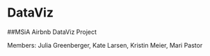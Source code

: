 # DataViz

##MSiA Airbnb DataViz Project

Members: Julia Greenberger, Kate Larsen, Kristin Meier, Mari Pastor
